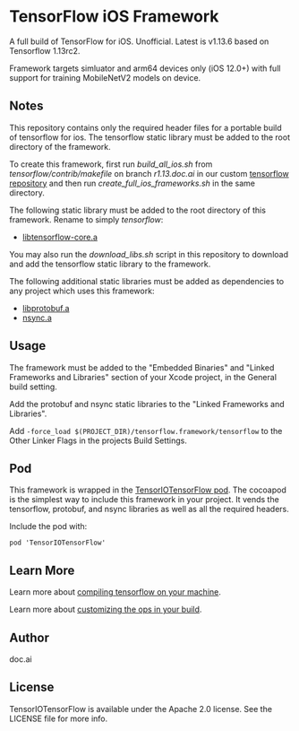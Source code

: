 # TensorFlow iOS Framework

A full build of TensorFlow for iOS. Unofficial. Latest is v1.13.6 based on Tensorflow 1.13rc2.

Framework targets simluator and arm64 devices only (iOS 12.0+) with full support for training MobileNetV2 models on device.

## Notes

This repository contains only the required header files for a portable build of tensorflow for ios. The tensorflow static library must be added to the root directory of the framework.

To create this framework, first run *build_all_ios.sh* from *tensorflow/contrib/makefile* on branch *r1.13.doc.ai* in our custom [tensorflow repository](https://github.com/doc-ai/tensorflow/tree/r1.13.doc.ai) and then run *create_full_ios_frameworks.sh* in the same directory.

The following static library must be added to the root directory of this framework. Rename to simply *tensorflow*:

- [libtensorflow-core.a](https://storage.googleapis.com/tensorio-build/ios/release/1.13/xcodebuild/11E146/tag/1.13.6/lib/libtensorflow-core.a)

You may also run the *download_libs.sh* script in this repository to download and add the tensorflow static library to the framework.

The following additional static libraries must be added as dependencies to any project which uses this framework:

- [libprotobuf.a](https://storage.googleapis.com/tensorio-build/ios/release/1.13/xcodebuild/11E146/tag/1.13.6/lib/libprotobuf.a)
- [nsync.a](https://storage.googleapis.com/tensorio-build/ios/release/1.13/xcodebuild/11E146/tag/1.13.6/lib/nsync.a)

## Usage

The framework must be added to the "Embedded Binaries" and "Linked Frameworks and Libraries" section of your Xcode project, in the General build setting.

Add the protobuf and nsync static libraries to the "Linked Frameworks and Libraries".

Add `-force_load $(PROJECT_DIR)/tensorflow.framework/tensorflow` to the Other Linker Flags in the projects Build Settings.

## Pod

This framework is wrapped in the [TensorIOTensorFlow pod](https://github.com/doc-ai/tensorio-tensorflow-ios). The cocoapod is the simplest way to include this framework in your project. It vends the tensorflow, protobuf, and nsync libraries as well as all the required headers.

Include the pod with:

```
pod 'TensorIOTensorFlow'
```

## Learn More

Learn more about [compiling tensorflow on your machine](https://github.com/doc-ai/tensorflow-ios-framework/wiki).

Learn more about [customizing the ops in your build](https://github.com/doc-ai/tensorflow-ios-framework/wiki/Add-and-Remove-Ops).

## Author

doc.ai

## License

TensorIOTensorFlow is available under the Apache 2.0 license. See the LICENSE file for more info.
